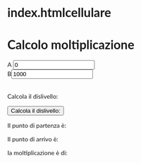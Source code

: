# index.htmlcellulare
<html>
<head>
<meta name="viewport" content="width=device-width, initial-scale=1">
<style>
body {
  font-family: 'Lato', sans-serif;
}

.overlay {
  height: 100%;
  width: 0;
  position: fixed;
  z-index: 1;
  top: 0;
  left: 0;
  background-color: rgb(0,0,0);
  background-color: rgba(0,0,0, 0.9);
  overflow-x: hidden;
  transition: 0.5s;
}

.overlay-content {
  position: relative;
  top: 25%;
  width: 100%;
  text-align: center;
  margin-top: 30px;
}

.overlay a {
  padding: 8px;
  text-decoration: none;
  font-size: 36px;
  color: #818181;
  display: block;
  transition: 0.3s;
}

.overlay a:hover, .overlay a:focus {
  color: #f1f1f1;
}

.overlay .closebtn {
  position: absolute;
  top: 20px;
  right: 45px;
  font-size: 60px;
}

@media screen and (max-height: 450px) {
  .overlay a {font-size: 20px}
  .overlay .closebtn {
  font-size: 40px;
  top: 15px;
  right: 35px;
  }
}
</style>
</head>
<body>

<!DOCTYPE html>
<html>
<body>
<h1>Calcolo moltiplicazione </h1>
<form id="frm1" >
 A <input type="text" name="Hbase" value="0"><br>
 B<input type="text" name="HArrivo" value="1000"><br><br>
 <!-- <input type="submit" value="Input dati Trekking">-->
</form>

<p>Calcola il dislivello:</p>
<button onclick="myFunction()">Calcola il dislivello:</button>

<p>Il punto di partenza è:</p>
<p id="base"></p>
<p>Il punto di arrivo è:</p>
<p id="arrivo"></p>

Ia moltiplicazione è di:
<p id="demo"></p>
<script>
function myFunction() {

var x = document.getElementById("frm1");

var base=x.elements[0].value;  
document.getElementById("base").innerHTML =base;

var arrivo=x.elements[1].value;
document.getElementById("arrivo").innerHTML =arrivo;
  
  document.getElementById("demo").innerHTML =Dislivello(base,arrivo);
}

function Dislivello(h1,h2){
return h2*h1;
}

</script>

</body>
</html>
